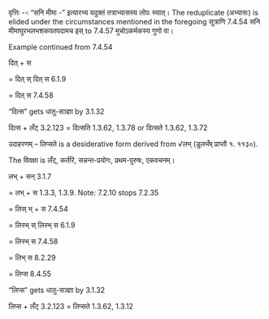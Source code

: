 

वृत्तिः --ः “सनि मीमा -” इत्यारभ्य यदुक्तं तत्राभ्यासस्य लोपः स्यात्। The reduplicate (अभ्यासः) is elided under the circumstances mentioned in the foregoing सूत्राणि 7.4.54 सनि मीमाघुरभलभशकपतपदामच इस् to 7.4.57 मुचोऽकर्मकस्य गुणो वा।


Example continued from 7.4.54

दित् + स

= दित् स् दित् स 6.1.9

= दित् स 7.4.58

“दित्स” gets धातु-सञ्ज्ञा by 3.1.32


दित्स + लँट् 3.2.123 = दित्सति 1.3.62, 1.3.78 or दित्सते 1.3.62, 1.3.72


उदाहरणम् – लिप्सते is a desiderative form derived from √लभ् (डुलभँष् प्राप्तौ १. ११३०).

The विवक्षा is लँट्, कर्तरि, सन्नन्त-प्रयोगः, प्रथम-पुरुषः, एकवचनम्।

लभ् + सन् 3.1.7

= लभ् + स 1.3.3, 1.3.9. Note: 7.2.10 stops 7.2.35

= लिस् भ् + स 7.4.54

= लिस्भ् स् लिस्भ् स 6.1.9

= लिस्भ् स 7.4.58

= लिभ् स 8.2.29

= लिप्स 8.4.55

“लिप्स” gets धातु-सञ्ज्ञा by 3.1.32


लिप्स + लँट् 3.2.123 = लिप्सते 1.3.62, 1.3.12

